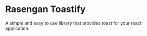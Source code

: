 # Rasengan Toastify

A simple and easy to use library that provides toast for your react application.